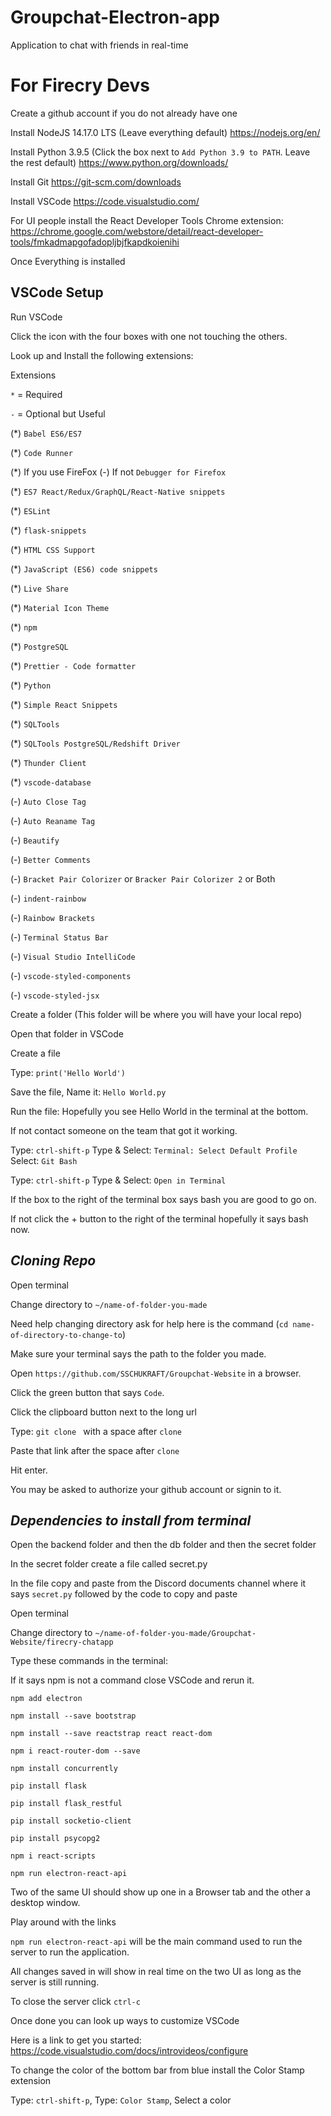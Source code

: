 # Groupchat-Electron-app
Application to chat with friends in real-time


# For Firecry Devs

Create a github account if you do not already have one

Install NodeJS 14.17.0 LTS (Leave everything default) https://nodejs.org/en/

Install Python 3.9.5 (Click the box next to `Add Python 3.9 to PATH`. Leave the rest default) https://www.python.org/downloads/

Install Git https://git-scm.com/downloads

Install VSCode https://code.visualstudio.com/

For UI people install the React Developer Tools Chrome extension: https://chrome.google.com/webstore/detail/react-developer-tools/fmkadmapgofadopljbjfkapdkoienihi

Once Everything is installed

## VSCode Setup

Run VSCode

Click the icon with the four boxes with one not touching the others. 

Look up and Install the following extensions:

Extensions

`*` = Required

`-` = Optional but Useful

(*) `Babel ES6/ES7`

(*) `Code Runner`

(*) If you use FireFox (-) If not `Debugger for Firefox`

(*) `ES7 React/Redux/GraphQL/React-Native snippets`

(*) `ESLint`

(*) `flask-snippets`

(*) `HTML CSS Support`

(*) `JavaScript (ES6) code snippets`

(*) `Live Share`

(*) `Material Icon Theme`

(*) `npm`

(*) `PostgreSQL`

(*) `Prettier - Code formatter`

(*) `Python`

(*) `Simple React Snippets`

(*) `SQLTools`

(*) `SQLTools PostgreSQL/Redshift Driver`

(*) `Thunder Client`

(*) `vscode-database`

(-) `Auto Close Tag`

(-) `Auto Reaname Tag`

(-) `Beautify`

(-) `Better Comments`

(-) `Bracket Pair Colorizer` or `Bracker Pair Colorizer 2` or Both

(-) `indent-rainbow`

(-) `Rainbow Brackets`

(-) `Terminal Status Bar`

(-) `Visual Studio IntelliCode`

(-) `vscode-styled-components`

(-) `vscode-styled-jsx`

Create a folder (This folder will be where you will have your local repo)

Open that folder in VSCode

Create a file 

Type: `print('Hello World')`

Save the file, Name it: `Hello World.py`

Run the file: Hopefully you see Hello World in the terminal at the bottom.

If not contact someone on the team that got it working.

Type: `ctrl-shift-p` Type & Select: `Terminal: Select Default Profile` Select: `Git Bash`

Type: `ctrl-shift-p` Type & Select: `Open in Terminal` 

If the box to the right of the terminal box says bash you are good to go on. 

If not click the + button to the right of the terminal hopefully it says bash now.

## *Cloning Repo*

Open terminal

Change directory to `~/name-of-folder-you-made` 

Need help changing directory ask for help here is the command (`cd name-of-directory-to-change-to`)

Make sure your terminal says the path to the folder you made.

Open `https://github.com/SSCHUKRAFT/Groupchat-Website` in a browser.

Click the green button that says `Code`.

Click the clipboard button next to the long url

Type: `git clone ` with a space after `clone`

Paste that link after the space after `clone`

Hit enter.

You may be asked to authorize your github account or signin to it.

## *Dependencies to install from terminal*

Open the backend folder and then the db folder and then the secret folder

In the secret folder create a file called secret.py

In the file copy and paste from the Discord documents channel where it says `secret.py` followed by the code to copy and paste

Open terminal 

Change directory to `~/name-of-folder-you-made/Groupchat-Website/firecry-chatapp`

Type these commands in the terminal: 

If it says npm is not a command close VSCode and rerun it.

`npm add electron`

`npm install --save bootstrap`

`npm install --save reactstrap react react-dom`

`npm i react-router-dom --save`

`npm install concurrently`

`pip install flask`

`pip install flask_restful`

`pip install socketio-client`

`pip install psycopg2`

`npm i react-scripts`

`npm run electron-react-api`


Two of the same UI should show up one in a Browser tab and the other a desktop window.

Play around with the links

`npm run electron-react-api` will be the main command used to run the server to run the application. 

All changes saved in will show in real time on the two UI as long as the server is still running.

To close the server click `ctrl-c`

Once done you can look up ways to customize VSCode

Here is a link to get you started: https://code.visualstudio.com/docs/introvideos/configure

To change the color of the bottom bar from blue install the Color Stamp extension 

Type: `ctrl-shift-p`, Type: `Color Stamp`, Select a color
